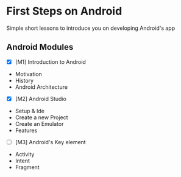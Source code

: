 # First Steps on Android 
Simple short lessons to introduce you on developing Android's app 


## Android Modules
- [x] [M1] Introduction to Android

- Motivation
- History
- Android Architecture

- [x] [M2] Android Studio
- Setup & Ide
- Create a new Project
- Create an Emulator
- Features

- [ ] [M3] Android's Key element 
- Activity
- Intent
- Fragment

